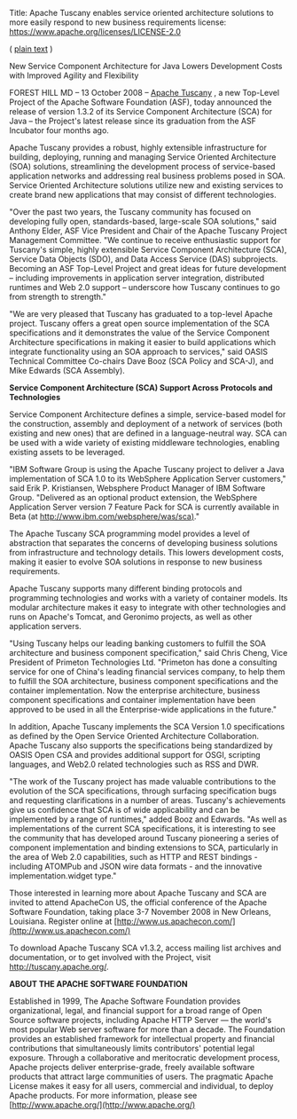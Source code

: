 Title: Apache Tuscany enables service oriented architecture solutions to more easily respond to new business requirements
license: https://www.apache.org/licenses/LICENSE-2.0

( [plain text](pr_2008_10_14.txt) )

New Service Component Architecture for Java Lowers Development Costs with
Improved Agility and Flexibility

FOREST HILL MD – 13 October 2008 – [Apache
Tuscany](http://tuscany.apache.org) , a new Top-Level Project of the Apache
Software Foundation (ASF), today announced the release of version 1.3.2 of
its Service Component Architecture (SCA) for Java – the Project's latest
release since its graduation from the ASF Incubator four months ago.

Apache Tuscany provides a robust, highly extensible infrastructure for
building, deploying, running and managing Service Oriented Architecture
(SOA) solutions, streamlining the development process of service-based
application networks and addressing real business problems posed in SOA.
Service Oriented Architecture solutions utilize new and existing services
to create brand new applications that may consist of different
technologies.

"Over the past two years, the Tuscany community has focused on developing
fully open, standards-based, large-scale SOA solutions," said Anthony
Elder, ASF Vice President and Chair of the Apache Tuscany Project
Management Committee. "We continue to receive enthusiastic support for
Tuscany's simple, highly extensible Service Component Architecture (SCA),
Service Data Objects (SDO), and Data Access Service (DAS) subprojects.
Becoming an ASF Top-Level Project and great ideas for future development
– including improvements in application server integration, distributed
runtimes and Web 2.0 support – underscore how Tuscany continues to go
from strength to strength."

"We are very pleased that Tuscany has graduated to a top-level Apache
project. Tuscany offers a great open source implementation of the SCA
specifications and it demonstrates the value of the Service Component
Architecture specifications in making it easier to build applications which
integrate functionality using an SOA approach to services," said OASIS
Technical Committee Co-chairs Dave Booz (SCA Policy and SCA-J), and Mike
Edwards (SCA Assembly).

**Service Component Architecture (SCA) Support Across Protocols and
Technologies** 

Service Component Architecture defines a simple, service-based model for
the construction, assembly and deployment of a network of services (both
existing and new ones) that are defined in a language-neutral way. SCA can
be used with a wide variety of existing middleware technologies, enabling
existing assets to be leveraged.

"IBM Software Group is using the Apache Tuscany project to deliver a Java
implementation of SCA 1.0 to its WebSphere Application Server customers,"
said Erik P. Kristiansen, Websphere Product Manager of IBM Software Group.
"Delivered as an optional product extension, the WebSphere Application
Server version 7 Feature Pack for SCA is currently available in Beta (at
[http://www.ibm.com/websphere/was/sca)](http://www.ibm.com/websphere/was/sca)."

The Apache Tuscany SCA programming model provides a level of abstraction
that separates the concerns of developing business solutions from
infrastructure and technology details. This lowers development costs,
making it easier to evolve SOA solutions in response to new business
requirements.

Apache Tuscany supports many different binding protocols and programming
technologies and works with a variety of container models. Its modular
architecture makes it easy to integrate with other technologies and runs on
Apache's Tomcat, and Geronimo projects, as well as other application
servers.

"Using Tuscany helps our leading banking customers to fulfill the SOA
architecture and business component specification," said Chris Cheng, Vice
President of Primeton Technologies Ltd. "Primeton has done a consulting
service for one of China's leading financial services company, to help them
to fulfill the SOA architecture, business component specifications and the
container implementation. Now the enterprise architecture, business
component specifications and container implementation have been approved to
be used in all the Enterprise-wide applications in the future."

In addition, Apache Tuscany implements the SCA Version 1.0 specifications
as defined by the Open Service Oriented Architecture Collaboration. Apache
Tuscany also supports the specifications being standardized by OASIS Open
CSA and provides additional support for OSGI, scripting languages, and
Web2.0 related technologies such as RSS and DWR.

"The work of the Tuscany project has made valuable contributions to the
evolution of the SCA specifications, through surfacing specification bugs
and requesting clarifications in a number of areas. Tuscany's achievements
give us confidence that SCA is of wide applicability and can be implemented
by a range of runtimes," added Booz and Edwards. "As well as
implementations of the current SCA specifications, it is interesting to see
the community that has developed around Tuscany pioneering a series of
component implementation and binding extensions to SCA, particularly in the
area of Web 2.0 capabilities, such as HTTP and REST bindings - including
ATOMPub and JSON wire data formats - and the innovative
implementation.widget type."

Those interested in learning more about Apache Tuscany and SCA are invited
to attend ApacheCon US, the official conference of the Apache Software
Foundation, taking place 3-7 November 2008 in New Orleans, Louisiana.
Register online at
[http://www.us.apachecon.com/](http://www.us.apachecon.com/) 

To download Apache Tuscany SCA v1.3.2, access mailing list archives and
documentation, or to get involved with the Project, visit
http://tuscany.apache.org/.

**ABOUT THE APACHE SOFTWARE FOUNDATION** 

Established in 1999, The Apache Software Foundation provides
organizational, legal, and financial support for a broad range of Open
Source software projects, including Apache HTTP Server — the world's most
popular Web server software for more than a decade. The Foundation provides
an established framework for intellectual property and financial
contributions that simultaneously limits contributors' potential legal
exposure. Through a collaborative and meritocratic development process,
Apache projects deliver enterprise-grade, freely available software
products that attract large communities of users. The pragmatic Apache
License makes it easy for all users, commercial and individual, to deploy
Apache products. For more information, please see
[http://www.apache.org/](http://www.apache.org/) 

